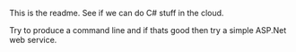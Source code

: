 This is the readme.  See if we can do C# stuff in the cloud.  

Try to produce a command line and if thats good then try a simple ASP.Net web service.